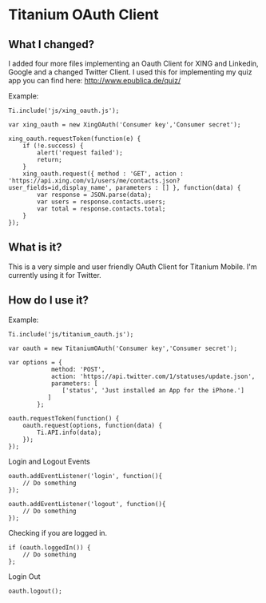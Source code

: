 Titanium OAuth Client
================================

What I changed?
---------------------------------------
I added four more files implementing an Oauth Client for XING and Linkedin, Google and a changed Twitter Client. I used this for implementing my quiz app you can find here: http://www.epublica.de/quiz/

Example:

	Ti.include('js/xing_oauth.js');

	var xing_oauth = new XingOAuth('Consumer key','Consumer secret');

	xing_oauth.requestToken(function(e) {
		if (!e.success) {
			alert('request failed');
			return;
		}
		xing_oauth.request({ method : 'GET', action : 'https://api.xing.com/v1/users/me/contacts.json?user_fields=id,display_name', parameters : [] }, function(data) {
			var response = JSON.parse(data);
			var users = response.contacts.users;
			var total = response.contacts.total;
		}
	});

What is it?
---------------------------------------
This is a very simple and user friendly OAuth Client for Titanium Mobile. I'm currently using it for Twitter.
 

How do I use it?
---------------------------------------
Example:

	Ti.include('js/titanium_oauth.js');
	
	var oauth = new TitaniumOAuth('Consumer key','Consumer secret');
	
	var options = {
		        method: 'POST',
		        action: 'https://api.twitter.com/1/statuses/update.json',
		        parameters: [
		           ['status', 'Just installed an App for the iPhone.']
		       ]
		    };
	
	oauth.requestToken(function() {
		oauth.request(options, function(data) {
			Ti.API.info(data);
		});
	});


Login and Logout Events

    oauth.addEventListener('login', function(){ 
	    // Do something
    });

    oauth.addEventListener('logout', function(){ 
	    // Do something
    });
    
Checking if you are logged in.

    if (oauth.loggedIn()) { 
    	// Do something
    };
	
Login Out

    oauth.logout();
    






